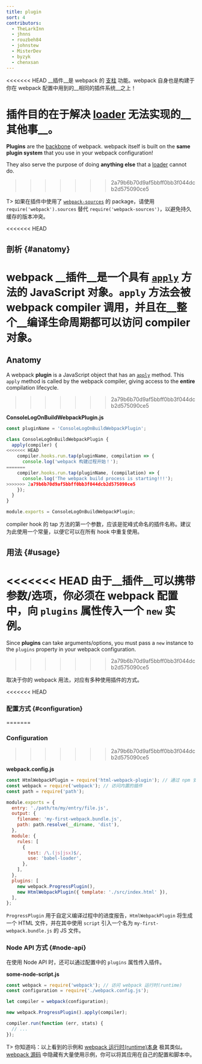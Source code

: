 ```yaml
---
title: plugin
sort: 4
contributors:
  - TheLarkInn
  - jhnns
  - rouzbeh84
  - johnstew
  - MisterDev
  - byzyk
  - chenxsan
---
```


<<<<<<< HEAD
__插件__是 webpack 的 [支柱](https://github.com/webpack/tapable) 功能。webpack 自身也是构建于你在 webpack 配置中用到的__相同的插件系统__之上！

插件目的在于解决 [loader](/concepts/loaders) 无法实现的__其他事__。
=======
**Plugins** are the [backbone](https://github.com/webpack/tapable) of webpack. webpack itself is built on the **same plugin system** that you use in your webpack configuration!

They also serve the purpose of doing **anything else** that a [loader](/concepts/loaders) cannot do.
>>>>>>> 2a79b6b70d9af5bbff0bb3f044dcb2d575090ce5

T> 如果在插件中使用了 [`webpack-sources`](https://github.com/webpack/webpack-sources) 的 package，请使用 `require('webpack').sources` 替代 `require('webpack-sources')`，以避免持久缓存的版本冲突。

<<<<<<< HEAD

## 剖析 {#anatomy}

webpack __插件__是一个具有 [`apply`](https://developer.mozilla.org/en-US/docs/Web/JavaScript/Reference/Global_Objects/Function/apply) 方法的 JavaScript 对象。`apply` 方法会被 webpack compiler 调用，并且在__整个__编译生命周期都可以访问 compiler 对象。
=======
## Anatomy

A webpack **plugin** is a JavaScript object that has an [`apply`](https://developer.mozilla.org/en-US/docs/Web/JavaScript/Reference/Global_Objects/Function/apply) method. This `apply` method is called by the webpack compiler, giving access to the **entire** compilation lifecycle.
>>>>>>> 2a79b6b70d9af5bbff0bb3f044dcb2d575090ce5

**ConsoleLogOnBuildWebpackPlugin.js**

```javascript
const pluginName = 'ConsoleLogOnBuildWebpackPlugin';

class ConsoleLogOnBuildWebpackPlugin {
  apply(compiler) {
<<<<<<< HEAD
    compiler.hooks.run.tap(pluginName, compilation => {
      console.log('webpack 构建过程开始！');
=======
    compiler.hooks.run.tap(pluginName, (compilation) => {
      console.log('The webpack build process is starting!!!');
>>>>>>> 2a79b6b70d9af5bbff0bb3f044dcb2d575090ce5
    });
  }
}

module.exports = ConsoleLogOnBuildWebpackPlugin;
```

compiler hook 的 tap 方法的第一个参数，应该是驼峰式命名的插件名称。建议为此使用一个常量，以便它可以在所有 hook 中重复使用。

## 用法 {#usage}

<<<<<<< HEAD
由于__插件__可以携带参数/选项，你必须在 webpack 配置中，向 `plugins` 属性传入一个 `new` 实例。
=======
Since **plugins** can take arguments/options, you must pass a `new` instance to the `plugins` property in your webpack configuration.
>>>>>>> 2a79b6b70d9af5bbff0bb3f044dcb2d575090ce5

取决于你的 webpack 用法，对应有多种使用插件的方式。

<<<<<<< HEAD

### 配置方式 {#configuration}
=======
### Configuration
>>>>>>> 2a79b6b70d9af5bbff0bb3f044dcb2d575090ce5

**webpack.config.js**

```javascript
const HtmlWebpackPlugin = require('html-webpack-plugin'); // 通过 npm 安装
const webpack = require('webpack'); // 访问内置的插件
const path = require('path');

module.exports = {
  entry: './path/to/my/entry/file.js',
  output: {
    filename: 'my-first-webpack.bundle.js',
    path: path.resolve(__dirname, 'dist'),
  },
  module: {
    rules: [
      {
        test: /\.(js|jsx)$/,
        use: 'babel-loader',
      },
    ],
  },
  plugins: [
    new webpack.ProgressPlugin(),
    new HtmlWebpackPlugin({ template: './src/index.html' }),
  ],
};
```

`ProgressPlugin` 用于自定义编译过程中的进度报告，`HtmlWebpackPlugin` 将生成一个 HTML 文件，并在其中使用 `script` 引入一个名为 `my-first-webpack.bundle.js` 的 JS 文件。

### Node API 方式 {#node-api}

在使用 Node API 时，还可以通过配置中的 `plugins` 属性传入插件。

**some-node-script.js**

```javascript
const webpack = require('webpack'); // 访问 webpack 运行时(runtime)
const configuration = require('./webpack.config.js');

let compiler = webpack(configuration);

new webpack.ProgressPlugin().apply(compiler);

compiler.run(function (err, stats) {
  // ...
});
```

T> 你知道吗：以上看到的示例和 [webpack 运行时(runtime)本身](https://github.com/webpack/webpack/blob/e7087ffeda7fa37dfe2ca70b5593c6e899629a2c/bin/webpack.js#L290-L292) 极其类似。[webpack 源码](https://github.com/webpack/webpack) 中隐藏有大量使用示例，你可以将其应用在自己的配置和脚本中。
